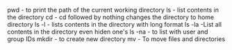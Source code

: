 pwd - to print the path of the current working directory
ls - list contents in the directory
cd - cd followed by nothing changes the directory to home directory
ls -l - lists contents in the directory with long format
ls -la -List all contents in the directory even hiden one's
ls -na - to list with user and group IDs
mkdir - to create new directory
mv - To move files and directories
